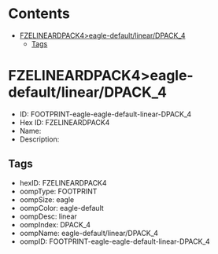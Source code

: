 



Contents
========

* [FZELINEARDPACK4>eagle-default/linear/DPACK_4](#fzelineardpack4eagle-defaultlineardpack_4)
	* [Tags](#tags)

# FZELINEARDPACK4>eagle-default/linear/DPACK_4

- ID: FOOTPRINT-eagle-eagle-default-linear-DPACK_4
- Hex ID: FZELINEARDPACK4
- Name: 
- Description: 

## Tags

- hexID: FZELINEARDPACK4
- oompType: FOOTPRINT
- oompSize: eagle
- oompColor: eagle-default
- oompDesc: linear
- oompIndex: DPACK_4
- oompName: eagle-default/linear/DPACK_4
- oompID: FOOTPRINT-eagle-eagle-default-linear-DPACK_4
